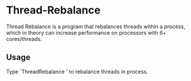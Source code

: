 # Thread-Rebalance
Thread Rebalance is a program that rebalances threads within a process, which in theory can increase performance on processors with 6+ cores/threads.

Usage
-----
Type `ThreadRebalance <PID or Process Name> <interval>' to rebalance threads in process.
